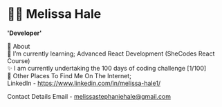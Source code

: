 # 👩‍💻 Melissa Hale

**'Developer'**

🤔 About 
<br/>
🌱 I’m currently learning; Advanced React Development (SheCodes React Course)
<br/>
✨ I am currently undertaking the 100 days of coding challenge [1/100]
<br/>
💬 Other Places To Find Me On The Internet; <br/>
LinkedIn - https://www.linkedin.com/in/melissa-hale1/

Contact Details 
Email - melissastephaniehale@gmail.com


<!--
**Mello245/Mello245** is a ✨ _special_ ✨ repository because its `README.md` (this file) appears on your GitHub profile.

Here are some ideas to get you started:

- 🔭 I’m currently working on ...
- 🌱 I’m currently learning ...
- 👯 I’m looking to collaborate on ...
- 🤔 I’m looking for help with ...
- 💬 Ask me about ...
- 📫 How to reach me: ...
- 😄 Pronouns: ...
- ⚡ Fun fact: ...
-->

